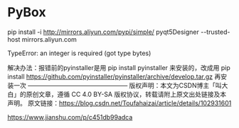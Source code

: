 # PyBox



pip install -i http://mirrors.aliyun.com/pypi/simple/ pyqt5Designer --trusted-host mirrors.aliyun.com





TypeError: an integer is required (got type bytes)

解决办法：报错前的pyinstaller是用 pip install pyinstaller 来安装的，改成用 pip install https://github.com/pyinstaller/pyinstaller/archive/develop.tar.gz 再安装一次
————————————————
版权声明：本文为CSDN博主「叫大白」的原创文章，遵循 CC 4.0 BY-SA 版权协议，转载请附上原文出处链接及本声明。
原文链接：https://blog.csdn.net/Toufahaizai/article/details/102931601



https://www.jianshu.com/p/c451db99adca